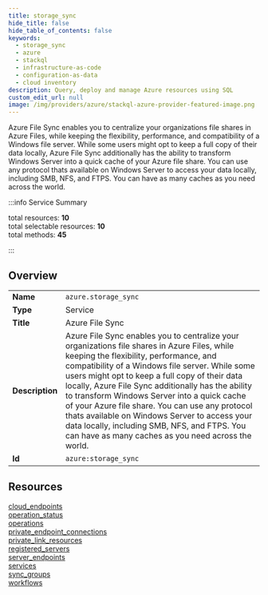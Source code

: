 ```yaml
---
title: storage_sync
hide_title: false
hide_table_of_contents: false
keywords:
  - storage_sync
  - azure
  - stackql
  - infrastructure-as-code
  - configuration-as-data
  - cloud inventory
description: Query, deploy and manage Azure resources using SQL
custom_edit_url: null
image: /img/providers/azure/stackql-azure-provider-featured-image.png
---
```


Azure File Sync enables you to centralize your organizations file shares in Azure Files, while keeping the flexibility, performance, and compatibility of a Windows file server. While some users might opt to keep a full copy of their data locally, Azure File Sync additionally has the ability to transform Windows Server into a quick cache of your Azure file share. You can use any protocol thats available on Windows Server to access your data locally, including SMB, NFS, and FTPS. You can have as many caches as you need across the world.  
    
:::info Service Summary

<div class="row">
<div class="providerDocColumn">
<span>total resources:&nbsp;<b>10</b></span><br />
<span>total selectable resources:&nbsp;<b>10</b></span><br />
<span>total methods:&nbsp;<b>45</b></span><br />
</div>
</div>

:::

## Overview
<table><tbody>
<tr><td><b>Name</b></td><td><code>azure.storage_sync</code></td></tr>
<tr><td><b>Type</b></td><td>Service</td></tr>
<tr><td><b>Title</b></td><td>Azure File Sync</td></tr>
<tr><td><b>Description</b></td><td>Azure File Sync enables you to centralize your organizations file shares in Azure Files, while keeping the flexibility, performance, and compatibility of a Windows file server. While some users might opt to keep a full copy of their data locally, Azure File Sync additionally has the ability to transform Windows Server into a quick cache of your Azure file share. You can use any protocol thats available on Windows Server to access your data locally, including SMB, NFS, and FTPS. You can have as many caches as you need across the world.</td></tr>
<tr><td><b>Id</b></td><td><code>azure:storage_sync</code></td></tr>
</tbody></table>

## Resources
<div class="row">
<div class="providerDocColumn">
<a href="/providers/azure/storage_sync/cloud_endpoints/">cloud_endpoints</a><br />
<a href="/providers/azure/storage_sync/operation_status/">operation_status</a><br />
<a href="/providers/azure/storage_sync/operations/">operations</a><br />
<a href="/providers/azure/storage_sync/private_endpoint_connections/">private_endpoint_connections</a><br />
<a href="/providers/azure/storage_sync/private_link_resources/">private_link_resources</a><br />
</div>
<div class="providerDocColumn">
<a href="/providers/azure/storage_sync/registered_servers/">registered_servers</a><br />
<a href="/providers/azure/storage_sync/server_endpoints/">server_endpoints</a><br />
<a href="/providers/azure/storage_sync/services/">services</a><br />
<a href="/providers/azure/storage_sync/sync_groups/">sync_groups</a><br />
<a href="/providers/azure/storage_sync/workflows/">workflows</a><br />
</div>
</div>
